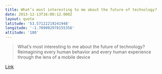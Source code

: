 ```yaml
---
title: What’s most interesting to me about the future of technology?
date: 2013-12-13T16:00:12.000Z
layout: quote
latitude: '53.57122219241948'
longitude: '-1.789092978155356'
altitude: '180'
---
```

> What’s most interesting to me about the future of technology? Reimagining every human behavior and every human experience through the lens of a mobile device 

[Link](http://tech.mit.edu/V133/N60/meganquinn.html)
